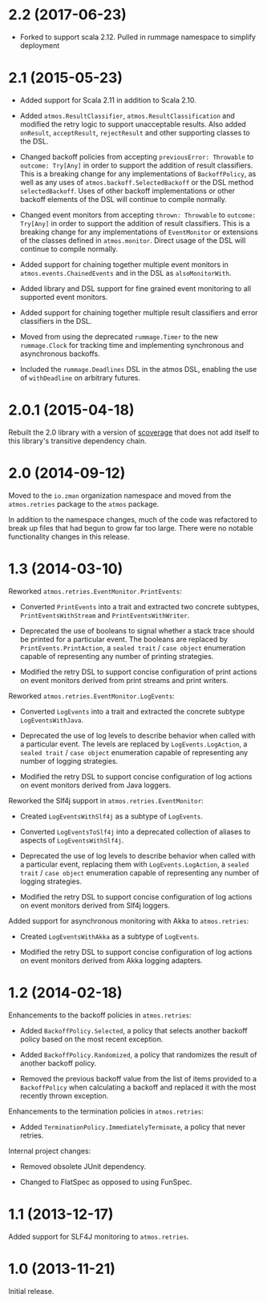 # 2.2 (2017-06-23) 

- Forked to support scala 2.12. Pulled in rummage namespace to simplify deployment

# 2.1 (2015-05-23)

 - Added support for Scala 2.11 in addition to Scala 2.10.
 
 - Added `atmos.ResultClassifier`, `atmos.ResultClassification` and modified the retry logic to support unacceptable
   results. Also added `onResult`, `acceptResult`, `rejectResult` and other supporting classes to the DSL.
 
 - Changed backoff policies from accepting `previousError: Throwable` to `outcome: Try[Any]` in order to support the
   addition of result classifiers. This is a breaking change for any implementations of `BackoffPolicy`, as well as any
   uses of `atmos.backoff.SelectedBackoff` or the DSL method `selectedBackoff`. Uses of other backoff implementations
   or other backoff elements of the DSL will continue to compile normally.
 
 - Changed event monitors from accepting `thrown: Throwable` to `outcome: Try[Any]` in order to support the addition of
   result classifiers. This is a breaking change for any implementations of `EventMonitor` or extensions of the
   classes defined in `atmos.monitor`. Direct usage of the DSL will continue to compile normally.
   
 - Added support for chaining together multiple event monitors in `atmos.events.ChainedEvents` and in the DSL as
   `alsoMonitorWith`.
   
 - Added library and DSL support for fine grained event monitoring to all supported event monitors.
   
 - Added support for chaining together multiple result classifiers and error classifiers in the DSL.
   
 - Moved from using the deprecated `rummage.Timer` to the new `rummage.Clock` for tracking time and implementing synchronous and asynchronous backoffs.
   
 - Included the `rummage.Deadlines` DSL in the atmos DSL, enabling the use of `withDeadline` on arbitrary futures.

# 2.0.1 (2015-04-18)

Rebuilt the 2.0 library with a version of [scoverage](https://github.com/scoverage/sbt-scoverage) that does not add itself to this library's transitive dependency chain.

# 2.0 (2014-09-12)

Moved to the `io.zman` organization namespace and moved from the `atmos.retries` package to the `atmos` package.

In addition to the namespace changes, much of the code was refactored to break up files that had begun to grow far too
large. There were no notable functionality changes in this release.

# 1.3 (2014-03-10)

Reworked `atmos.retries.EventMonitor.PrintEvents`:

 - Converted `PrintEvents` into a trait and extracted two concrete subtypes, `PrintEventsWithStream` and
   `PrintEventsWithWriter`.
 
 - Deprecated the use of booleans to signal whether a stack trace should be printed for a particular event. The
   booleans are replaced by `PrintEvents.PrintAction`, a `sealed trait` / `case object` enumeration capable of
   representing any number of printing strategies.
 
 - Modified the retry DSL to support concise configuration of print actions on event monitors derived from print
   streams and print writers.
 
Reworked `atmos.retries.EventMonitor.LogEvents`:

 - Converted `LogEvents` into a trait and extracted the concrete subtype `LogEventsWithJava`.
 
 - Deprecated the use of log levels to describe behavior when called with a particular event. The levels are replaced
   by `LogEvents.LogAction`, a `sealed trait` / `case object` enumeration capable of representing any number of logging
   strategies.

 - Modified the retry DSL to support concise configuration of log actions on event monitors derived from Java loggers.

Reworked the Slf4j support in `atmos.retries.EventMonitor`:

 - Created `LogEventsWithSlf4j` as a subtype of `LogEvents`.

 - Converted `LogEventsToSlf4j` into a deprecated collection of aliases to aspects of `LogEventsWithSlf4j`.

 - Deprecated the use of log levels to describe behavior when called with a particular event, replacing them with
  `LogEvents.LogAction`, a `sealed trait` / `case object` enumeration capable of representing any number of logging
   strategies.

 - Modified the retry DSL to support concise configuration of log actions on event monitors derived from Slf4j loggers.
 
Added support for asynchronous monitoring with Akka to `atmos.retries`:

 - Created `LogEventsWithAkka` as a subtype of `LogEvents`.

 - Modified the retry DSL to support concise configuration of log actions on event monitors derived from Akka logging
   adapters.

# 1.2 (2014-02-18)

Enhancements to the backoff policies in `atmos.retries`:

 - Added `BackoffPolicy.Selected`, a policy that selects another backoff policy based on the most recent exception.
 
 - Added `BackoffPolicy.Randomized`, a policy that randomizes the result of another backoff policy.

 - Removed the previous backoff value from the list of items provided to a `BackoffPolicy` when calculating a backoff
   and replaced it with the most recently thrown exception.
 
Enhancements to the termination policies in `atmos.retries`:

 - Added `TerminationPolicy.ImmediatelyTerminate`, a policy that never retries.

Internal project changes:

  - Removed obsolete JUnit dependency.

  - Changed to FlatSpec as opposed to using FunSpec.

# 1.1 (2013-12-17)

Added support for SLF4J monitoring to `atmos.retries`.

# 1.0 (2013-11-21)

Initial release.